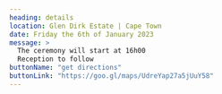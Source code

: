 ```yaml
---
heading: details
location: Glen Dirk Estate | Cape Town
date: Friday the 6th of January 2023
message: >
  The ceremony will start at 16h00
  Reception to follow
buttonName: "get directions"
buttonLink: "https://goo.gl/maps/UdreYap27a5jUuY58"
---
```


